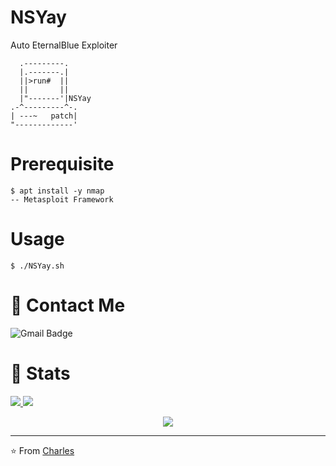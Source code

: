 # NSYay
Auto EternalBlue Exploiter
```
  .---------.
  |.-------.|
  ||>run#  ||
  ||       ||
  |"-------'|NSYay
.-^---------^-.
| ---~   patch|
"-------------'
```
# Prerequisite
```
$ apt install -y nmap
-- Metasploit Framework
```
# Usage
```
$ ./NSYay.sh
```
# 💬 Contact Me 

![Gmail Badge](https://img.shields.io/badge/-berriosgabe@gmail.com-c14438?style=flat-square&logo=Gmail&logoColor=white)

# 🚦 Stats

<a href="https://github.com/CharlesTheGreat77">
  <img src="https://github-readme-stats.vercel.app/api?username=CharlesTheGreat77&show_icons=true&hide=commits" />
</a>
<a href="https://github.com/CharlesTheGreat77">
  <img src="https://github-readme-stats.vercel.app/api/top-langs/?username=CharlesTheGreat77&layout=compact" />
</a>

<p align="center"> 
  <img src="https://profile-counter.glitch.me/CharlesTheGreat77/count.svg" />
</p>

---
⭐️ From [Charles](https://github.com/CharlesTheGreat77)

